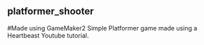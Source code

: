 ## platformer_shooter
#Made using GameMaker2
Simple Platformer game made using a Heartbeast Youtube tutorial. 
